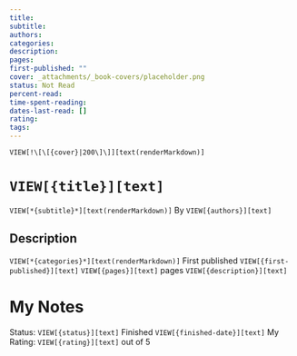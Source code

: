 ```yaml
---
title: 
subtitle: 
authors: 
categories: 
description: 
pages: 
first-published: ""
cover: _attachments/_book-covers/placeholder.png
status: Not Read
percent-read: 
time-spent-reading: 
dates-last-read: []
rating: 
tags:
---
```

`VIEW[!\[\[{cover}|200\]\]][text(renderMarkdown)]`
# `VIEW[{title}][text]`
`VIEW[*{subtitle}*][text(renderMarkdown)]`
By `VIEW[{authors}][text]`
## Description
`VIEW[*{categories}*][text(renderMarkdown)]`
First published `VIEW[{first-published}][text]`
`VIEW[{pages}][text]` pages
`VIEW[{description}][text]`
# My Notes
Status: `VIEW[{status}][text]`
Finished `VIEW[{finished-date}][text]`
My Rating: `VIEW[{rating}][text]` out of 5